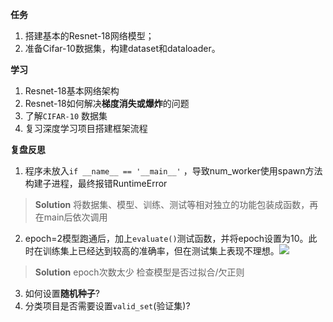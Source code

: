 **任务**
1. 搭建基本的Resnet-18网络模型；
2. 准备Cifar-10数据集，构建dataset和dataloader。

**学习**
1. Resnet-18基本网络架构
2. Resnet-18如何解决**梯度消失或爆炸**的问题
3. 了解`CIFAR-10` 数据集
4. 复习深度学习项目搭建框架流程

**复盘反思**

1. 程序未放入`if __name__ == '__main__'` ，导致num_worker使用spawn方法构建子进程，最终报错RuntimeError
> **Solution** 将数据集、模型、训练、测试等相对独立的功能包装成函数，再在main后依次调用
2. epoch=2模型跑通后，加上`evaluate()`测试函数，并将epoch设置为10。此时在训练集上已经达到较高的准确率，但在测试集上表现不理想。![](../../../assets/0914_resnet18_test.png)

	
>**Solution** 
>epoch次数太少
>检查模型是否过拟合/欠正则
3. 如何设置**随机种子**?
4. 分类项目是否需要设置`valid_set`(验证集)?
